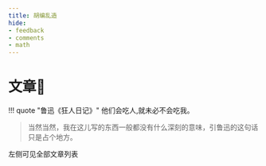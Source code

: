 ```yaml
---
title: 胡编乱造
hide:
- feedback
- comments
- math
---
```


# 文章📰

!!! quote "鲁迅《狂人日记》"
	他们会吃人,就未必不会吃我。

> 当然当然，我在这儿写的东西一般都没有什么深刻的意味，引鲁迅的这句话只是占个地方。

左侧可见全部文章列表

